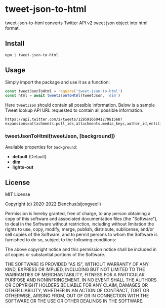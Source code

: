 # tweet-json-to-html

tweet-json-to-html converts Twitter API v2 tweet json object into html format.

## Install

```
npm i tweet-json-to-html
```

## Usage

Simply import the package and use it as a function:

```javascript
const tweetJsonToHtml = require('tweet-json-to-html')
const html = await tweetJsonToHtml(tweetJson, 'dim')
```
Here `tweetJson` should contain all possible information. Below is a sample Tweet lookup API URL requested to contain all possible information.

```url
https://api.twitter.com/2/tweets/1295916604127981568?expansions=attachments.poll_ids,attachments.media_keys,author_id,entities.mentions.username,geo.place_id,in_reply_to_user_id,referenced_tweets.id,referenced_tweets.id.author_id&poll.fields=duration_minutes,end_datetime,id,options,voting_status&media.fields=duration_ms,height,media_key,preview_image_url,type,url,width,public_metrics&place.fields=contained_within,country,country_code,full_name,geo,id,name,place_type&tweet.fields=attachments,author_id,context_annotations,conversation_id,created_at,entities,geo,id,in_reply_to_user_id,lang,public_metrics,possibly_sensitive,referenced_tweets,source,text,withheld&user.fields=created_at,description,entities,id,location,name,pinned_tweet_id,profile_image_url,protected,public_metrics,url,username,verified,withheld
```

### tweetJsonToHtml(tweetJson, [background])

Avaliable properties for `background`:

- **default** (Default)
- **dim**
- **lights-out**

## License

MIT License

Copyright (c) 2020-2022 Elenchus(sijongyeoil)

Permission is hereby granted, free of charge, to any person obtaining a copy
of this software and associated documentation files (the "Software"), to deal
in the Software without restriction, including without limitation the rights
to use, copy, modify, merge, publish, distribute, sublicense, and/or sell
copies of the Software, and to permit persons to whom the Software is
furnished to do so, subject to the following conditions:

The above copyright notice and this permission notice shall be included in all
copies or substantial portions of the Software.

THE SOFTWARE IS PROVIDED "AS IS", WITHOUT WARRANTY OF ANY KIND, EXPRESS OR
IMPLIED, INCLUDING BUT NOT LIMITED TO THE WARRANTIES OF MERCHANTABILITY,
FITNESS FOR A PARTICULAR PURPOSE AND NONINFRINGEMENT. IN NO EVENT SHALL THE
AUTHORS OR COPYRIGHT HOLDERS BE LIABLE FOR ANY CLAIM, DAMAGES OR OTHER
LIABILITY, WHETHER IN AN ACTION OF CONTRACT, TORT OR OTHERWISE, ARISING FROM,
OUT OF OR IN CONNECTION WITH THE SOFTWARE OR THE USE OR OTHER DEALINGS IN THE
SOFTWARE.
